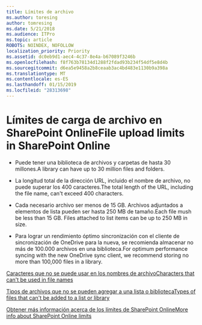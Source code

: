 ```yaml
---
title: Límites de archivo
ms.author: toresing
author: tomresing
ms.date: 5/21/2018
ms.audience: ITPro
ms.topic: article
ROBOTS: NOINDEX, NOFOLLOW
localization_priority: Priority
ms.assetid: dc0eb9d1-aec4-4c37-8e4a-b67089f3246b
ms.openlocfilehash: f8f763b78134d1288f2fdad93b234f54df5e8d4b
ms.sourcegitcommit: d6ea5e9458a2b8ceaab3ac4bd483e1130b9a398a
ms.translationtype: MT
ms.contentlocale: es-ES
ms.lasthandoff: 01/15/2019
ms.locfileid: "28313698"
---
```

# <a name="file-upload-limits-in-sharepoint-online"></a><span data-ttu-id="3a881-102">Límites de carga de archivo en SharePoint Online</span><span class="sxs-lookup"><span data-stu-id="3a881-102">File upload limits in SharePoint Online</span></span>

- <span data-ttu-id="3a881-103">Puede tener una biblioteca de archivos y carpetas de hasta 30 millones.</span><span class="sxs-lookup"><span data-stu-id="3a881-103">A library can have up to 30 million files and folders.</span></span>
    
- <span data-ttu-id="3a881-104">La longitud total de la dirección URL, incluido el nombre de archivo, no puede superar los 400 caracteres.</span><span class="sxs-lookup"><span data-stu-id="3a881-104">The total length of the URL, including the file name, can't exceed 400 characters.</span></span>
    
- <span data-ttu-id="3a881-p101">Cada necesario archivo ser menos de 15 GB. Archivos adjuntados a elementos de lista pueden ser hasta 250 MB de tamaño.</span><span class="sxs-lookup"><span data-stu-id="3a881-p101">Each file mush be less than 15 GB. Files attached to list items can be up to 250 MB in size.</span></span>
    
- <span data-ttu-id="3a881-107">Para lograr un rendimiento óptimo sincronización con el cliente de sincronización de OneDrive para la nueva, se recomienda almacenar no más de 100.000 archivos en una biblioteca.</span><span class="sxs-lookup"><span data-stu-id="3a881-107">For optimum performance syncing with the new OneDrive sync client, we recommend storing no more than 100,000 files in a library.</span></span> 
    
[<span data-ttu-id="3a881-108">Caracteres que no se puede usar en los nombres de archivo</span><span class="sxs-lookup"><span data-stu-id="3a881-108">Characters that can't be used in file names</span></span>](https://go.microsoft.com/fwlink/?linkid=866430)
  
[<span data-ttu-id="3a881-109">Tipos de archivos que no se pueden agregar a una lista o biblioteca</span><span class="sxs-lookup"><span data-stu-id="3a881-109">Types of files that can't be added to a list or library</span></span>](https://go.microsoft.com/fwlink/?linkid=273757)
  
[<span data-ttu-id="3a881-110">Obtener más información acerca de los límites de SharePoint Online</span><span class="sxs-lookup"><span data-stu-id="3a881-110">More info about SharePoint Online limits</span></span>](https://go.microsoft.com/fwlink/?linkid=271273)
  

